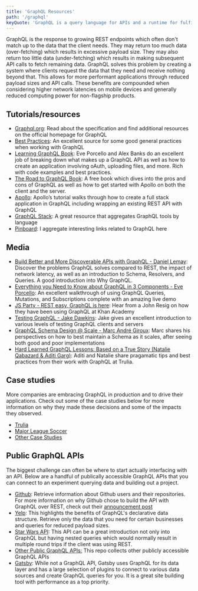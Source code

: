 ```yaml
---
title: 'GraphQL Resources'
path: '/graphql'
keyQuote: 'GraphQL is a query language for APIs and a runtime for fulfilling those queries with your existing data.'
---
```


GraphQL is the response to growing REST endpoints which often don't match up to the data that the client needs. They may return too much data (over-fetching) which results in excessive payload size. They may also return too little data (under-fetching) which results in making subsequent API calls to fetch remaining data. GraphQL solves this problem by creating a system where clients request the data that they need and receive nothing beyond that. This allows for more performant applications through reduced payload sizes and API calls. These benefits are compounded when considering higher network latencies on mobile devices and generally reduced computing power for non-flagship products.

## Tutorials/resources
- [Graphql.org](https://graphql.org/): Read about the specification and find additional resources on the official homepage for GraphQL
- [Best Practices](https://graphql.org/learn/best-practices/): An excellent source for some good general practices when working with GraphQL
- [Learning GraphQL Book](http://shop.oreilly.com/product/0636920137269.do): Eve Porcello and Alex Banks do an excellent job of breaking down what makes up a GraphQL API as well as how to create an application involving oAuth, uploading files, and more. Rich with code examples and best practices.
- [The Road to GraphQL Book](https://www.robinwieruch.de/the-road-to-graphql-book/): A free book which dives into the pros and cons of GraphQL as well as how to get started with Apollo on both the client and the server.
- [Apollo](https://www.apollographql.com/docs/tutorial/introduction.html): Apollo’s tutorial walks through how to create a full stack application in GraphQL including wrapping an existing REST API with GraphQL
- [GraphQL Stack](https://www.graphqlstack.com/): A great resource that aggregates GraphQL tools by language
- [Pinboard](https://pinboard.in/u:dslemay/t:graphql): I aggregate interesting links related to GraphQL here

## Media
- [Build Better and More Discoverable APIs with GraphQL - Daniel Lemay](https://www.youtube.com/watch?v=A5GvnU1JxdQ&t=3s): Discover the problems GraphQL solves compared to REST, the impact of network latency, as well as an introduction to Schema, Resolvers, and Queries. A good introduction into Why GraphQL.
- [Everything you Need to Know about GraphQL in 3 Components - Eve Porcello](https://www.youtube.com/watch?v=F_M8v6MK0Sc): An excellent walkthrough of using GraphQL Queries, Mutations, and Subscriptions complete with an amazing live demo
- [JS Party - REST easy, GraphQL is here](https://changelog.com/jsparty/38): Hear from a John Resig on how they have been using GraphQL at Khan Academy
- [Testing GraphQL - Jake Dawkins](https://youtu.be/loA3FwbVt90): Jake gives an excellent introduction to various levels of testing GraphQL clients and servers
- [GraphQL Schema Design @ Scale - Marc André Giroux](https://www.youtube.com/watch?v=pJamhW2xPYw): Marc shares his perspectives on how to best maintain a Schema as it scales, after seeing both good and poor implementations
- [Hard Learned GraphQL Lessons: Based on a True Story (Natalie Qabazard & Aditi Garg)](https://www.youtube.com/watch?v=eUrtRzqN0h0): Aditi and Natalie share pragamatic tips and best practices from their work with GraphQL at Trulia.

## Case studies

More companies are embracing GraphQL in production and to drive their applications. Check out some of the case studies below for more information on why they made these decisions and some of the impacts they observed.

- [Trulia](https://www.trulia.com/blog/tech/graphql-one-endpoint-to-rule-them-all/)
- [Major League Soccer](https://labs.mlssoccer.com/implementing-graphql-at-major-league-soccer-ff0a002b20ca)
- [Other Case Studies](https://www.graphql.com/case-studies/)

## Public GraphQL APIs

The biggest challenge can often be where to start actually interfacing with an API. Below are a handful of publically accessible GraphQL APIs that you can connect to an experiment querying data and building out a project.

- [Github](https://developer.github.com/v4/): Retrieve information about Github users and their repositories. For more information on why Github chose to build the API with GraphQL over REST, check out their [announcement post](https://githubengineering.com/the-github-graphql-api/)
- [Yelp](https://www.yelp.com/developers/graphql/guides/intro): This highlights the benefits of GraphQL's declarative data structure. Retrieve only the data that you need for certain businesses and queries for reduced payload sizes.
- [Star Wars API](https://graphql.org/swapi-graphql/): This API can be a great introduction not only into GraphQL but having nested queries which would normally result in multiple round trips if the client was using REST.
- [Other Public GraphQL APIs:](https://github.com/APIs-guru/graphql-apis) This repo collects other publicly accessible GraphQL APIs
- [Gatsby](https://www.gatsbyjs.org/): While not a GraphQL API, Gatsby uses GraphQL for its data layer and has a large selection of plugins to connect to various data sources and create GraphQL queries for you. It is a great site building tool with performance as a top priority.
